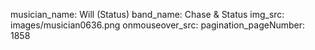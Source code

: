 musician_name: Will (Status)
band_name: Chase &amp; Status
img_src: images/musician0636.png
onmouseover_src: 
pagination_pageNumber: 1858